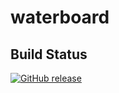 # waterboard

Build Status
------------
[![GitHub release](https://img.shields.io/github/release/terrorsl/waterboard)](https://terrorsl.github.com/waterboard/master/releases)
